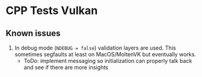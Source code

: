 # CPP Tests Vulkan

## Known issues

1. In debug mode (`NDEBUG = false`) validation layers are used. This sometimes segfaults at least on MacOS/MoltenVK but eventually works.
    - ToDo: implement messaging so initialization can properly talk back and see if there are more insights
